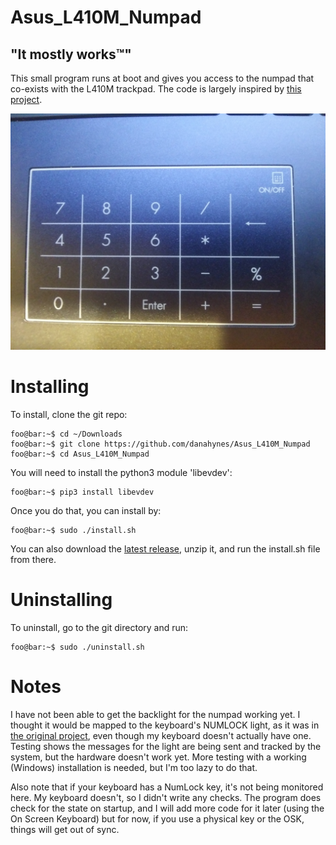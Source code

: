 <!----------------------------------------------------------------------------->
<!-- Filename: README.md                                       /          \  -->
<!-- Project : Asus_L410M_Numpad                              |     ()     | -->
<!-- Date    : 02/17/2019                                     |            | -->
<!-- Author  : Dana Hynes                                     |   \____/   | -->
<!-- License : WTFPLv2                                         \          /  -->
<!----------------------------------------------------------------------------->

# Asus_L410M_Numpad
## "It mostly works™"

This small program runs at boot and gives you access to the numpad that co-exists with the L410M trackpad.
The code is largely inspired by [this project](https://gitlab.com/Thraen/gx735_touchpad_numpad).

![](numpad.jpg)

# Installing

To install, clone the git repo:
```
foo@bar:~$ cd ~/Downloads
foo@bar:~$ git clone https://github.com/danahynes/Asus_L410M_Numpad
foo@bar:~$ cd Asus_L410M_Numpad
```

You will need to install the python3 module 'libevdev':
```
foo@bar:~$ pip3 install libevdev
```

Once you do that, you can install by:
```
foo@bar:~$ sudo ./install.sh
```
You can also download the [latest release](http://github.com/danahynes/Asus_L410M_Numpad/releases/latest), unzip it, and run the install.sh file from there.

# Uninstalling

To uninstall, go to the git directory and run:
```
foo@bar:~$ sudo ./uninstall.sh
```

# Notes

I have not been able to get the backlight for the numpad working yet. I thought it would be mapped to the keyboard's NUMLOCK light, as it was in [the original project](https://gitlab.com/Thraen/gx735_touchpad_numpad), even though my keyboard doesn't actually have one. Testing shows the messages for the light are being sent and tracked by the system, but the hardware doesn't work yet. More testing with a working (Windows) installation is needed, but I'm too lazy to do that.

Also note that if your keyboard has a NumLock key, it's not being monitored here. My keyboard doesn't, so I didn't write any checks. The program does check for the state on startup, and I will add more code for it later (using the On Screen Keyboard) but for now, if you use a physical key or the OSK, things will get out of sync.
